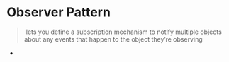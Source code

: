 # Observer  Pattern 

>   lets you define a subscription mechanism to notify multiple objects about any events that happen to the object they’re observing

- 